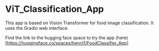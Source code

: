 # ViT_Classification_App
This app is based on Vision Transformer for food image classification. It uses the Gradio web interface.

Find the link to the hugging face space to try the app (here)[https://huggingface.co/spaces/henrii1/FoodClassifier_App]
